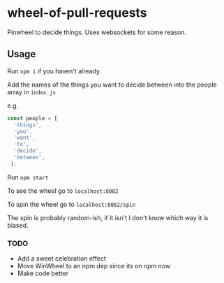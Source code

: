 # wheel-of-pull-requests
Pinwheel to decide things. Uses websockets for some reason.

## Usage

Run `npm i` if you haven't already.

Add the names of the things you want to decide between into the people array in `index.js`

e.g.

```javascript
const people = [ 
  'things',
  'you',
  'want',
  'to',
  'decide',
  'between',
 ];
```

Run `npm start`

To see the wheel go to `localhost:8082`

To spin the wheel go to `localhost:8082/spin`


The spin is probably random-ish, if it isn't I don't know which way it is biased.


### TODO
 - Add a sweet celebration effect
 - Move WinWheel to an npm dep since its on npm now
 - Make code better